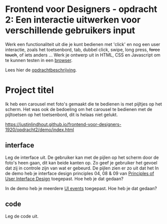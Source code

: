# Frontend voor Designers - opdracht 2: Een interactie uitwerken voor verschillende gebruikers input

Werk een functionaliteit uit die je kunt bedienen met 'click' en nog een user interactie, zoals het toetsenbord, tab, dubbel click, swipe, long press, <del>force touch</del>, of iets anders ... Werk je ontwerp uit in HTML, CSS en Javascript om te kunnen testen in een [browser](https://en.m.wikipedia.org/wiki/List_of_web_browsers).

Lees hier de [opdrachtbeschrijving](./opdrachtbeschrijving.md).


# Project titel
Ik heb een carousel met foto's gemaakt die te bedienen is met pijltjes op het scherm. Het was ook de bedoeling om het carousel te bedienen met de pijltoetsen op het toetsenbord, dit is helaas niet gelukt.

https://justinlindhout.github.io/frontend-voor-designers-1920/opdracht2/demo/index.html

## interface
Leg de interface uit.
De gebruiker kan met de pijlen op het scherm door de foto's heen gaan, dit kan beide kanten op. Zo geef je gebruiker het gevoel dat zij in controle zijn van wat er gebeurd.
De pijlen zien er zo uit dat het 
In de demo heb je interface design principles 04, 08 & 09 van [Principles of User Interface Design](http://bokardo.com/principles-of-user-interface-design/) toegepast. Hoe heb je dat gedaan?

In de demo heb je meerdere [UI events](https://developer.mozilla.org/en-US/docs/Web/API/UIEvent) toegepast. Hoe heb je dat gedaan?

## code
Leg de code uit.
